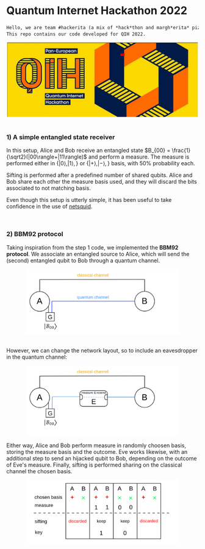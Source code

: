 # Quantum Internet Hackathon 2022

```markdown
Hello, we are team #hackerita (a mix of *hack*thon and margh*erita* pizza), from Padua node.
This repo contains our code developed for QIH 2022.
```

<center>
<img src='img/hackathon_2022_cover.jpg' width=500>
</center>

<br>




### 1) A simple entangled state receiver

In this setup, Alice and Bob receive an entangled state $B_{00} = \frac{1}{\sqrt2}(|00\rangle+|11\rangle)$ and perform a measure. The measure is performed either in $\{|0\rangle,|1\rangle,\}$ or $\{|+\rangle,|-\rangle,\}$ basis, with 50% probability each.

Sifting is performed after a predefined number of shared qubits. Alice and Bob share each other the measure basis used, and they will discard the bits associated to not matching basis.

Even though this setup is utterly simple, it has been useful to take confidence in the use of [netsquid](https://netsquid.org/).

<br>



### 2) BBM92 protocol

Taking inspiration from the step 1 code, we implemented the **BBM92 protocol**. We associate an entangled source to Alice, which will send the (second) entangled qubit to Bob through a quantum channel.

<center>
<img src='img/BBM92_network.png' width=400>
</center>

<br>

However, we can change the network layout, so to include an eavesdropper in the quantum channel:

<center>
<img src='img/BBM92_network_eve.png' width=400>
</center>

Either way, Alice and Bob perform measure in randomly choosen basis, storing the measure basis and the outcome. Eve works likewise, with an additional step to send an hijacked qubit to Bob, depending on the outcome of Eve's measure. Finally, sifting is performed sharing on the classical channel the chosen basis.

<center>
<img src='img/BBM92_protocol.png' width=400>
</center>